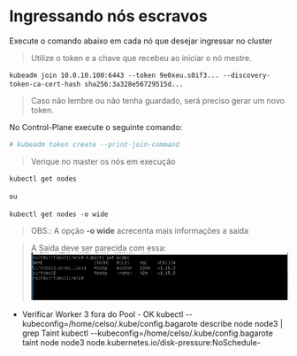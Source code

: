 # Ingressando nós escravos

Execute o comando abaixo em cada nó que desejar ingressar no cluster
> Utilize o token e a chave que recebeu ao iniciar o nó mestre.

```
kubeadm join 10.0.10.100:6443 --token 9e0xeu.s0if3... --discovery-token-ca-cert-hash sha256:3a328e56729515d...
```

> Caso não lembre ou não tenha guardado, será preciso gerar um novo token.

No Control-Plane execute o seguinte comando:

```sh
# kubeadm token create --print-join-command
```

> Verique no master os nós em execução

```
kubectl get nodes

ou

kubectl get nodes -o wide
```
> OBS.: A opção **-o wide** acrecenta mais informações a saida

> A Saída deve ser parecida com essa:
![verificadndo nos do cluester](imgs/checando_nos_do_cluster.PNG)


- Verificar Worker 3 fora do Pool - OK
		kubectl --kubeconfig=/home/celso/.kube/config.bagarote describe node node3 | grep Taint 
		kubectl --kubeconfig=/home/celso/.kube/config.bagarote taint node node3 node.kubernetes.io/disk-pressure:NoSchedule-
